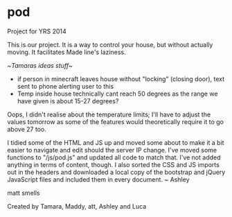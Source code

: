pod
===

Project for YRS 2014

This is our project. It is a way to control your house, but without actually moving. It facilitates Made line's laziness.

~*Tamaras ideas stuff*~
- if person in minecraft leaves house without "locking" (closing door), text sent to phone alerting user to this
- Temp inside house technically cant reach 50 degrees as the range we have given is about 15-27 degrees?


Oops, I didn't realise about the temperature limits; I'll have to adjust the values tomorrow as some of the features would theoretically require it to go above 27 too.

I tidied some of the HTML and JS up and moved some about to make it a bit easier to navigate and edit should the server IP change. I've moved some functions to "/js/pod.js" and updated all code to match that. I've not added anything in terms of content, though. I also sorted the CSS and JS imports out in the headers and downloaded a local copy of the bootstrap and jQuery JavaScript files and included them in every document. ~ Ashley




matt smells

Created by Tamara, Maddy, att, Ashley and Luca
